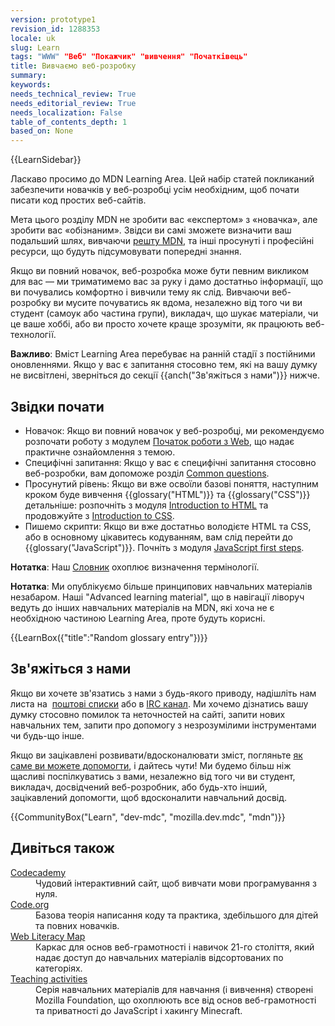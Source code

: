 ```yaml
---
version: prototype1
revision_id: 1288353
locale: uk
slug: Learn
tags: "WWW" "Веб" "Покажчик" "вивчення" "Початківець"
title: Вивчаємо веб-розробку
summary: 
keywords: 
needs_technical_review: True
needs_editorial_review: True
needs_localization: False
table_of_contents_depth: 1
based_on: None
---
```

<div>{{LearnSidebar}}</div>

<div>
<p class="summary">Ласкаво просимо до MDN Learning Area. Цей набір статей покликаний забезпечити новачків у веб-розробці усім необхідним, щоб почати писати код простих веб-сайтів.</p>
</div>

<p>Мета цього розділу MDN не зробити вас «експертом»&nbsp;з «новачка», але зробити вас «обізнаним». Звідси ви самі зможете визначити ваш подальший шлях, вивчаючи <a href="https://developer.mozilla.org/uk/">решту MDN</a>, та інші просунуті і професійні ресурси, що будуть підсумовувати попередні знання.</p>

<p>Якщо ви повний новачок, веб-розробка може бути певним викликом для вас — ми триматимемо вас за руку і дамо достатньо інформації, що ви почувались комфортно і вивчили тему як слід. Вивчаючи веб-розробку ви мусите почуватись як вдома, незалежно від того чи ви студент (самоук&nbsp;або частина групи), викладач, що шукає матеріали, чи це ваше хоббі, або ви просто хочете краще зрозуміти, як працюють веб-технології.</p>

<div class="warning">
<p><strong>Важливо</strong>: Вміст Learning Area перебуває на ранній стадії з постійними оновленнями. Якщо у вас є запитання стосовно тем, які на вашу думку не висвітлені, зверніться до секції {{anch("Зв'яжіться з нами")}} нижче.</p>
</div>

<h2 id="Звідки_почати">Звідки почати</h2>

<ul class="card-grid">
 <li><span>Новачок:</span> Якщо ви повний новачок у веб-розробці, ми рекомендуємо розпочати роботу з модулем <a href="/uk/docs/Learn/Getting_started_with_the_web">Початок роботи з Web</a>, що надає практичне ознайомлення з темою.</li>
 <li><span>Специфічні запитання:</span> Якщо у вас є специфічні запитання стосовно веб-розробки, вам допоможе розділ <a href="/uk/docs/Learn/Common_questions">Common questions</a>.</li>
 <li><span>Просунутий рівень:</span> Якщо ви вже освоїли базові поняття, наступним кроком буде вивчення {{glossary("HTML")}} та {{glossary("CSS")}} детальніше: розпочніть з модуля <a href="/uk/docs/Learn/HTML/Introduction_to_HTML">Introduction to HTML</a> та продовжуйте з <a href="/uk/docs/Learn/CSS/Introduction_to_CSS">Introduction to CSS</a>.</li>
 <li><span>Пишемо скрипти:</span> Якщо ви вже достатньо володієте HTML та CSS, або в основному цікавитесь кодуванням, вам слід перейти до {{glossary("JavaScript")}}. Почніть з модуля <a href="/uk/docs/Learn/JavaScript/First_steps">JavaScript first steps</a>.</li>
</ul>

<div class="note">
<p><strong>Нотатка</strong>: Наш <a href="/uk/docs/Glossary">Словник</a>&nbsp;охоплює визначення термінології.</p>
</div>

<div class="note">
<p><strong>Нотатка</strong>: Ми опублікуємо більше принципових навчальних матеріалів незабаром. Наші "Advanced learning material", що в навігації ліворуч ведуть до інших навчальних матеріалів на MDN, які хоча не є необхідною частиною Learning Area, проте будуть корисні.</p>
</div>

<p>{{LearnBox({"title":"Random glossary entry"})}}</p>

<h2 id="Зв'яжіться_з_нами">Зв'яжіться з нами</h2>

<p>Якщо ви хочете зв'язатись з нами з будь-якого приводу, надішліть нам листа на&nbsp; <a href="/uk/docs/MDN/Community/Conversations#Asynchronous_discussions">поштові списки</a> або в <a href="https://developer.mozilla.org/uk/docs/MDN/Community/Conversations#Chat_in_IRC">IRC канал</a>. Ми хочемо дізнатись вашу думку стосовно помилок та неточностей на сайті, запити нових навчальних тем, запити про допомогу з незрозумілими інструментами чи будь-що інше.</p>

<p>Якщо ви зацікавлені розвивати/вдосконалювати зміст, погляньте <a href="/uk/Learn/How_to_contribute">як саме ви можете допомогти</a>, і дайтесь чути! Ми будемо більш ніж щасливі поспілкуватись з вами, незалежно від того чи ви студент, викладач, досвідчений веб-розробник, або будь-хто інший, зацікавлений допомогти, щоб вдосконалити навчальний досвід.</p>

<p>{{CommunityBox("Learn", "dev-mdc", "mozilla.dev.mdc", "mdn")}}</p>

<h2 id="Дивіться_також">Дивіться також</h2>

<dl>
 <dt><a href="https://www.codecademy.com/">Codecademy</a></dt>
 <dd>Чудовий інтерактивний сайт, щоб вивчати мови програмування з нуля.</dd>
 <dt><a href="https://code.org/">Code.org</a></dt>
 <dd>Базова теорія написання коду та практика, здебільшого для дітей та повних новачків.</dd>
 <dt><a href="https://learning.mozilla.org/web-literacy/">Web Literacy Map</a></dt>
 <dd>Каркас для основ веб-грамотності і навичок 21-го століття, який надає доступ до навчальних матеріалів відсортованих по категоріях.</dd>
 <dt><a href="https://learning.mozilla.org/activities">Teaching activities</a></dt>
 <dd>Серія навчальних матеріалів для навчання (і вивчення) створені Mozilla Foundation, що охоплюють все від основ веб-грамотності та приватності до JavaScript і хакингу Minecraft.</dd>
</dl>

